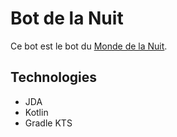 # Bot de la Nuit

Ce bot est le bot du [Monde de la Nuit](https://discord.gg/9KCJuEYUx2).

## Technologies

- JDA
- Kotlin
- Gradle KTS